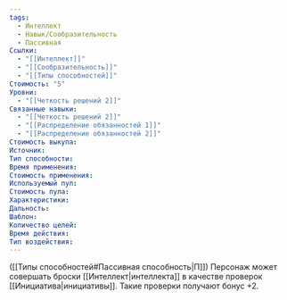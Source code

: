 ```yaml
---
tags:
  - Интеллект
  - Навык/Сообразительность
  - Пассивная
Ссылки:
  - "[[Интеллект]]"
  - "[[Сообразительность]]"
  - "[[Типы способностей]]"
Стоимость: "5"
Уровни:
  - "[[Четкость решений 2]]"
Связанные навыки:
  - "[[Четкость решений 2]]"
  - "[[Распределение обязанностей 1]]"
  - "[[Распределение обязанностей 2]]"
Стоимость выкупа:
Источник:
Тип способности:
Время применения:
Стоимость применения:
Используемый пул:
Стоимость пула:
Характеристики:
Дальность:
Шаблон:
Количество целей:
Время действия:
Тип воздействия:
---
```

([[Типы способностей#Пассивная способность|П]]) Персонаж может совершать броски [[Интеллект|интеллекта]] в качестве проверок [[Инициатива|инициативы]]. Такие проверки получают бонус +2. 